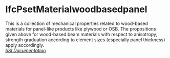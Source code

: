 IfcPsetMaterialwoodbasedpanel
=============================
This is a collection of mechanical properties related to wood-based materials
for panel-like products like plywood or OSB. The propositions given above for
wood-based beam materials with respect to anisotropy, strength graduation
according to element sizes (especially panel thickness) apply accordingly.  
[ _bSI
Documentation_](https://standards.buildingsmart.org/IFC/DEV/IFC4_2/FINAL/HTML/schema/ifcmaterialresource/pset/pset_materialwoodbasedpanel.htm)



